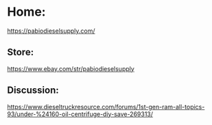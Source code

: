 # Home:
https://pabiodieselsupply.com/

## Store:
https://www.ebay.com/str/pabiodieselsupply

## Discussion:
https://www.dieseltruckresource.com/forums/1st-gen-ram-all-topics-93/under-%24160-oil-centrifuge-diy-save-269313/
